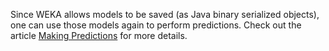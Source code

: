 Since WEKA allows models to be saved (as Java binary serialized objects), one can use those models again to perform predictions. Check out the article [Making Predictions](../making_predictions.md) for more details.
